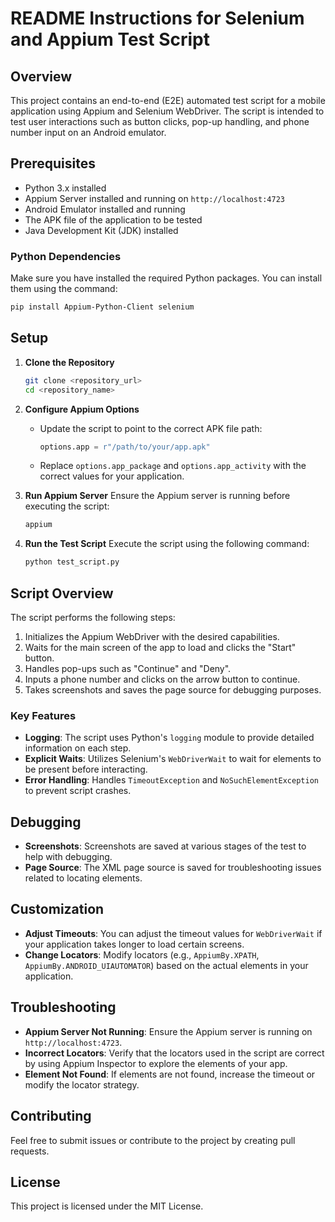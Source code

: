 # README Instructions for Selenium and Appium Test Script

## Overview
This project contains an end-to-end (E2E) automated test script for a mobile application using Appium and Selenium WebDriver. The script is intended to test user interactions such as button clicks, pop-up handling, and phone number input on an Android emulator.

## Prerequisites
- Python 3.x installed
- Appium Server installed and running on `http://localhost:4723`
- Android Emulator installed and running
- The APK file of the application to be tested
- Java Development Kit (JDK) installed

### Python Dependencies
Make sure you have installed the required Python packages. You can install them using the command:

```sh
pip install Appium-Python-Client selenium
```

## Setup
1. **Clone the Repository**
   ```sh
   git clone <repository_url>
   cd <repository_name>
   ```

2. **Configure Appium Options**
   - Update the script to point to the correct APK file path:
     ```python
     options.app = r"/path/to/your/app.apk"
     ```
   - Replace `options.app_package` and `options.app_activity` with the correct values for your application.

3. **Run Appium Server**
   Ensure the Appium server is running before executing the script:
   ```sh
   appium
   ```

4. **Run the Test Script**
   Execute the script using the following command:
   ```sh
   python test_script.py
   ```

## Script Overview
The script performs the following steps:
1. Initializes the Appium WebDriver with the desired capabilities.
2. Waits for the main screen of the app to load and clicks the "Start" button.
3. Handles pop-ups such as "Continue" and "Deny".
4. Inputs a phone number and clicks on the arrow button to continue.
5. Takes screenshots and saves the page source for debugging purposes.

### Key Features
- **Logging**: The script uses Python's `logging` module to provide detailed information on each step.
- **Explicit Waits**: Utilizes Selenium's `WebDriverWait` to wait for elements to be present before interacting.
- **Error Handling**: Handles `TimeoutException` and `NoSuchElementException` to prevent script crashes.

## Debugging
- **Screenshots**: Screenshots are saved at various stages of the test to help with debugging.
- **Page Source**: The XML page source is saved for troubleshooting issues related to locating elements.

## Customization
- **Adjust Timeouts**: You can adjust the timeout values for `WebDriverWait` if your application takes longer to load certain screens.
- **Change Locators**: Modify locators (e.g., `AppiumBy.XPATH`, `AppiumBy.ANDROID_UIAUTOMATOR`) based on the actual elements in your application.

## Troubleshooting
- **Appium Server Not Running**: Ensure the Appium server is running on `http://localhost:4723`.
- **Incorrect Locators**: Verify that the locators used in the script are correct by using Appium Inspector to explore the elements of your app.
- **Element Not Found**: If elements are not found, increase the timeout or modify the locator strategy.

## Contributing
Feel free to submit issues or contribute to the project by creating pull requests.

## License
This project is licensed under the MIT License.

